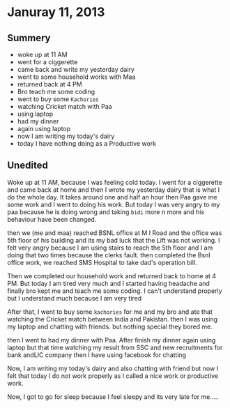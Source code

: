 Januray 11, 2013
================

Summery
-------

* woke up at 11 AM
* went for a ciggerette
* came back and write my yesterday dairy
* went to some household works with Maa
* returned back at 4 PM
* Bro teach me some coding
* went to buy some `Kachories`
* watching Cricket match with Paa
* using laptop
* had my dinner 
* again using laptop
* now I am writing my today's dairy
* today I have nothing doing as a Productive work

Unedited
--------

Woke up at 11 AM, because I was feeling cold today. 
I went for a ciggerette and came back at home and then I wrote my yesterday dairy
that is what I do the whole day. It takes around one and half an hour
then Paa gave me some work and I went to doing his work. But today I was very angry to my paa
because he is doing wrong and taking `bidi` more n more and his behaviour have been changed.

then we (me and maa) reached BSNL office at M I Road and the office was 5th floor of his building and its my bad luck that the Lift was not working.
I felt very angry because I am using stairs to reach the 5th floor and I am doing that two times because the clerks fault.
then completed the Bsnl office work, we reached SMS Hospital to take dad's operation bill.

Then we completed our household work and returned back to home at 4 PM. But today I am tired very much and I started having headache
and finally bro kept me and teach me some coding. I can't understand properly but  I understand much because I am very tired

After that, I went to buy some `kachories` for me and my bro and ate that watching the Cricket match between India and Pakistan.
then I was using my laptop and chatting with friends. but nothing special they bored me.

then I went to had my dinner with Paa. After finish my dinner again using laptop but that time watching my result from SSC and new recruitments for bank andLIC company
then I have using facebook for chatting

Now, I am writing my today's dairy and also chatting with friend but now I felt that today I do not work properly as I called a nice work or productive work.

Now, I got to go for sleep because I feel sleepy and its very late for me.....